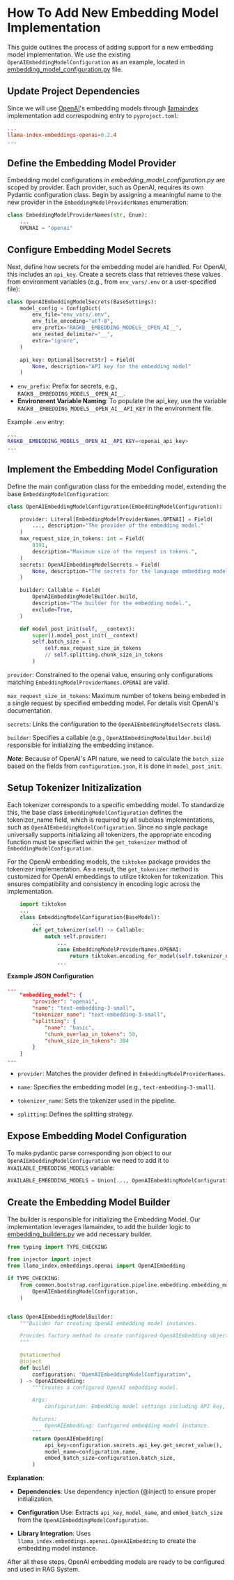 # How To Add New Embedding Model Implementation

This guide outlines the process of adding support for a new embedding model implementation. We use the existing `OpenAIEmbeddingModelConfiguration` as an example, located in [embedding_model_configuration.py](src/common/bootstrap/configuration/pipeline/embedding/embedding_model/embedding_model_configuration.py) file.

## Update Project Dependencies

Since we will use [OpenAI](https://openai.com/)'s embedding models through [llamaindex](https://docs.llamaindex.ai/en/stable/) implementation add correspodning entry to `pyproject.toml`:

```toml
...
llama-index-embeddings-openai=0.2.4
...
```

## Define the Embedding Model Provider

Embedding model configurations in *embedding_model_configuration.py* are scoped by provider. Each provider, such as OpenAI, requires its own Pydantic configuration class. Begin by assigning a meaningful name to the new provider in the `EmbeddingModelProviderNames` enumeration:

```py
class EmbeddingModelProviderNames(str, Enum):
    ...
    OPENAI = "openai"
```

## Configure Embedding Model Secrets

Next, define how secrets for the embedding model are handled. For OpenAI, this includes an `api_key`. Create a secrets class that retrieves these values from environment variables (e.g., from  `env_vars/.env` or a user-specified file):

```py
class OpenAIEmbeddingModelSecrets(BaseSettings):
    model_config = ConfigDict(
        env_file="env_vars/.env",
        env_file_encoding="utf-8",
        env_prefix="RAGKB__EMBEDDING_MODELS__OPEN_AI__",
        env_nested_delimiter="__",
        extra="ignore",
    )

    api_key: Optional[SecretStr] = Field(
        None, description="API key for the embedding model"
    )
```

- `env_prefix`: Prefix for secrets, e.g., `RAGKB__EMBEDDING_MODELS__OPEN_AI__`.
- **Environment Variable Naming**: To populate the api_key, use the variable `RAGKB__EMBEDDING_MODELS__OPEN_AI__API_KEY` in the environment file.

Example `.env` entry:

```sh
...
RAGKB__EMBEDDING_MODELS__OPEN_AI__API_KEY=<openai_api_key>
...
```

## Implement the Embedding Model Configuration

Define the main configuration class for the embedding model, extending the base `EmbeddingModelConfiguration`:

```py
class OpenAIEmbeddingModelConfiguration(EmbeddingModelConfiguration):

    provider: Literal[EmbeddingModelProviderNames.OPENAI] = Field(
        ..., description="The provider of the embedding model."
    )
    max_request_size_in_tokens: int = Field(
        8191,
        description="Maximum size of the request in tokens.",
    )
    secrets: OpenAIEmbeddingModelSecrets = Field(
        None, description="The secrets for the language embedding model."
    )

    builder: Callable = Field(
        OpenAIEmbeddingModelBuilder.build,
        description="The builder for the embedding model.",
        exclude=True,
    )

    def model_post_init(self, __context):
        super().model_post_init(__context)
        self.batch_size = (
            self.max_request_size_in_tokens
            // self.splitting.chunk_size_in_tokens
        )
```

`provider`: Constrained to the openai value, ensuring only configurations matching `EmbeddingModelProviderNames.OPENAI` are valid.

`max_request_size_in_tokens`: Maximum number of tokens being embeded in a single request by specified embedding model. For details visit OpenAI's documentation.

`secrets`: Links the configuration to the `OpenAIEmbeddingModelSecrets` class.

`builder`: Specifies a callable (e.g., `OpenAIEmbeddingModelBuilder.build`) responsible for initializing the embedding instance.

**_Note_**: Because of OpenAI's API nature, we need to calculate the `batch_size` based on the fields from `configuration.json`, it is done in `model_post_init`.

## Setup Tokenizer Initizalization

Each tokenizer corresponds to a specific embedding model. To standardize this, the base class `EmbeddingModelConfiguration` defines the tokenizer_name field, which is required by all subclass implementations, such as `OpenAIEmbeddingModelConfiguration`. Since no single package universally supports initializing all tokenizers, the appropriate encoding function must be specified within the `get_tokenizer` method of `EmbeddingModelConfiguration.`

For the OpenAI embedding models, the `tiktoken` package provides the tokenizer implementation. As a result, the `get_tokenizer` method is customized for OpenAI embeddings to utilize tiktoken for tokenization. This ensures compatibility and consistency in encoding logic across the implementation.

```py
    import tiktoken
    ...
    class EmbeddingModelConfiguration(BaseModel):
        ...
        def get_tokenizer(self) -> Callable:
            match self.provider:
                ...
                case EmbeddingModelProviderNames.OPENAI:
                    return tiktoken.encoding_for_model(self.tokenizer_name).encode
                ...
```


**Example JSON Configuration**

```json
...
    "embedding_model": {
        "provider": "openai",
        "name": "text-embedding-3-small",
        "tokenizer_name": "text-embedding-3-small",
        "splitting": {
            "name": "basic",
            "chunk_overlap_in_tokens": 50,
            "chunk_size_in_tokens": 384
        }
    }
...
```

- `provider`: Matches the provider defined in `EmbeddingModelProviderNames`.

- `name`: Specifies the embedding model (e.g., `text-embedding-3-small`).

- `tokenizer_name`: Sets the tokenizer used in the pipeline.

- `splitting`: Defines the splitting strategy.


## Expose Embedding Model Configuration

To make pydantic parse corresponding json object to our `OpenAIEmbeddingModelConfiguration` we need to add it to `AVAILABLE_EMBEDDING_MODELS` variable:

```py
AVAILABLE_EMBEDDING_MODELS = Union[..., OpenAIEmbeddingModelConfiguration]
```

## Create the Embedding Model Builder

The builder is responsible for initializing the Embedding Model. Our implementation leverages llamaindex, to add the builder logic to [embedding_builders.py](src/common/builders/embedding_builders.py) we add necessary builder.

```py
from typing import TYPE_CHECKING

from injector import inject
from llama_index.embeddings.openai import OpenAIEmbedding

if TYPE_CHECKING:
    from common.bootstrap.configuration.pipeline.embedding.embedding_model.embedding_model_configuration import (
        OpenAIEmbeddingModelConfiguration,
    )


class OpenAIEmbeddingModelBuilder:
    """Builder for creating OpenAI embedding model instances.

    Provides factory method to create configured OpenAIEmbedding objects.
    """

    @staticmethod
    @inject
    def build(
        configuration: "OpenAIEmbeddingModelConfiguration",
    ) -> OpenAIEmbedding:
        """Creates a configured OpenAI embedding model.

        Args:
            configuration: Embedding model settings including API key, name and batch size.

        Returns:
            OpenAIEmbedding: Configured embedding model instance.
        """
        return OpenAIEmbedding(
            api_key=configuration.secrets.api_key.get_secret_value(),
            model_name=configuration.name,
            embed_batch_size=configuration.batch_size,
        )
```

**Explanation**:

- **Dependencies**: Use dependency injection (@inject) to ensure proper initialization.

- **Configuration** Use: Extracts `api_key`, `model_name`, and `embed_batch_size` from the `OpenAIEmbeddingModelConfiguration`.

- **Library Integration**: Uses `llama_index.embeddings.openai.OpenAIEmbedding` to create the embedding model instance.

After all these steps, OpenAI embedding models are ready to be configured and used in RAG System.
